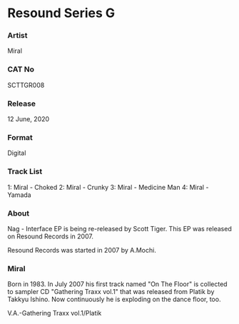 # Resound Series G

### Artist
Miral

### CAT No
SCTTGR008

### Release
12 June, 2020

### Format
Digital

### Track List
1: Miral - Choked
2: Miral - Crunky
3: Miral - Medicine Man
4: Miral - Yamada

### About 
Nag - Interface EP is being re-released by Scott Tiger.
This EP was released on Resound Records in 2007.

Resound Records was started in 2007 by A.Mochi.

### Miral 
Born in 1983.
In July 2007 his first track named "On The Floor" is collected to sampler CD "Gathering Traxx vol.1" that was released from Platik by Takkyu Ishino.
Now continuously he is exploding on the dance floor, too.

V.A.-Gathering Traxx vol.1/Platik
